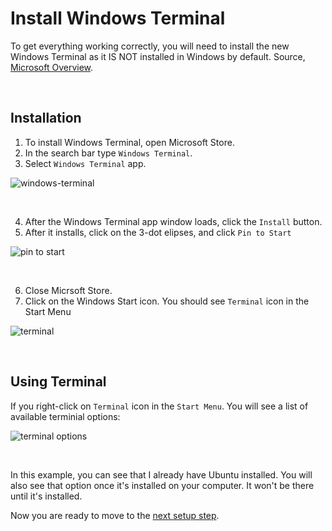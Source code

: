 # Install Windows Terminal

To get everything working correctly, you will need to install the new Windows Terminal as it IS NOT installed in Windows by default. Source, [Microsoft Overview](https://docs.microsoft.com/en-us/windows/terminal/).

<br/>

## Installation

1. To install Windows Terminal, open Microsoft Store. 
2. In the search bar type `Windows Terminal`.
3. Select `Windows Terminal` app.

![windows-terminal](https://user-images.githubusercontent.com/516548/191404365-c010101c-9742-4681-85ec-4dd6913650bd.png)

<br/>

4. After the Windows Terminal app window loads, click the `Install` button.
5. After it installs, click on the 3-dot elipses, and click `Pin to Start`

![pin to start](https://user-images.githubusercontent.com/516548/112906501-e295a080-90b1-11eb-824d-a24eb588add8.png)

<br/>

6. Close Micrsoft Store.
7. Click on the Windows Start icon. You should see `Terminal` icon in the Start Menu

![terminal](https://user-images.githubusercontent.com/516548/112906652-24bee200-90b2-11eb-852e-3bf285f7c9d5.png)

<br/>

## Using Terminal

If you right-click on `Terminal` icon in the `Start Menu`. You will see a list of available terminial options:

![terminal options](https://user-images.githubusercontent.com/516548/112906800-6bacd780-90b2-11eb-956c-bca8abee1805.png)

<br/>

In this example, you can see that I already have Ubuntu installed. You will also see that option once it's installed on your computer. It won't be there until it's installed.

Now you are ready to move to the [next setup step](https://github.com/scott-knight/ubuntu-on-windows-setup/blob/main/Install%20oh-my-posh-and-required-libraries.md).

